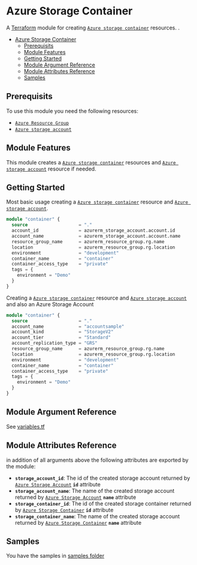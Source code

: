 # Azure Storage Container

A [Terraform](https://www.terraform.io) module for creating
[`Azure storage container`](https://registry.terraform.io/providers/hashicorp/azurerm/latest/docs/resources/storage_container) resources.
.

- [Azure Storage Container](#azure-storage-container)
  - [Prerequisits](#prerequisits)
  - [Module Features](#module-features)
  - [Getting Started](#getting-started)
  - [Module Argument Reference](#module-argument-reference)
  - [Module Attributes Reference](#module-attributes-reference)
  - [Samples](#samples)

## Prerequisits

To use this module you need the following resources:

- [`Azure Resource Group`](https://registry.terraform.io/providers/hashicorp/azurerm/latest/docs/resources/resource_group)
- [`Azure storage account`](https://registry.terraform.io/providers/hashicorp/azurerm/latest/docs/resources/storage_account)

## Module Features

This module creates a [`Azure storage container`](https://registry.terraform.io/providers/hashicorp/azurerm/latest/docs/resources/storage_container) resources and [`Azure storage account`](https://registry.terraform.io/providers/hashicorp/azurerm/latest/docs/resources/storage_account) resource if needed.

## Getting Started

Most basic usage creating a [`Azure storage container`](https://registry.terraform.io/providers/hashicorp/azurerm/latest/docs/resources/storage_container) resource and [`Azure storage account`](https://registry.terraform.io/providers/hashicorp/azurerm/latest/docs/resources/storage_account).

```terraform
module "container" {
  source                   = "."
  account_id               = azurerm_storage_account.account.id
  account_name             = azurerm_storage_account.account.name
  resource_group_name      = azurerm_resource_group.rg.name
  location                 = azurerm_resource_group.rg.location
  environment              = "development"
  container_name           = "container"
  container_access_type    = "private"
  tags = {
    environment = "Demo"
  }
}
```

Creating a [`Azure storage container`](https://registry.terraform.io/providers/hashicorp/azurerm/latest/docs/resources/storage_container) resource and [`Azure storage account`](https://registry.terraform.io/providers/hashicorp/azurerm/latest/docs/resources/storage_account) and also an Azure Storage Account

```terraform
module "container" {
  source                   = "."
  account_name             = "accountsample"
  account_kind             = "StorageV2"
  account_tier             = "Standard"
  account_replication_type = "GRS"
  resource_group_name      = azurerm_resource_group.rg.name
  location                 = azurerm_resource_group.rg.location
  environment              = "development"
  container_name           = "container"
  container_access_type    = "private"
  tags = {
    environment = "Demo"
  }
}
```

## Module Argument Reference

See [variables.tf](variables.tf)

## Module Attributes Reference

in addition of all arguments above the following attributes are exported by the module:

- **`storage_account_id`**: The id of the created storage account returned by [`Azure Storage Account`](https://registry.terraform.io/providers/hashicorp/azurerm/latest/docs/resources/storage_account#attributes-reference) **`id`** attribute
- **`storage_account_name`**: The name of the created storage account returned by [`Azure Storage Account`](https://registry.terraform.io/providers/hashicorp/azurerm/latest/docs/resources/storage_account#attributes-reference) **`name`** attribute
- **`storage_container_id`**: The id of the created storage container returned by [`Azure Storage Container`](https://registry.terraform.io/providers/hashicorp/azurerm/latest/docs/resources/storage_container#attributes-reference) **`id`** attribute
- **`storage_container_name`**: The name of the created storage account returned by [`Azure Storage Container`](https://registry.terraform.io/providers/hashicorp/azurerm/latest/docs/resources/storage_container#attributes-reference) **`name`** attribute

## Samples

You have the samples in [samples folder](../../../samples/storage/container/)
